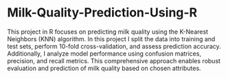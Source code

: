 # Milk-Quality-Prediction-Using-R

This project in R focuses on predicting milk quality using the K-Nearest Neighbors (KNN) algorithm. In this project I split the data into training and test sets, perform 10-fold cross-validation, and assess prediction accuracy. Additionally, I analyze model performance using confusion matrices, precision, and recall metrics. This comprehensive approach enables robust evaluation and prediction of milk quality based on chosen attributes.
